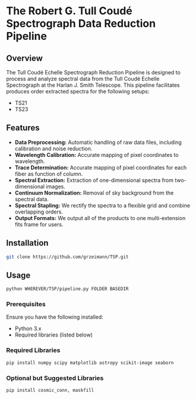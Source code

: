 # The Robert G. Tull Coudé Spectrograph Data Reduction Pipeline

## Overview
The Tull Coudé Echelle Spectrograph Reduction Pipeline is designed to process and analyze spectral data from the Tull Coudé Echelle Spectrograph at the Harlan J. Smith Telescope. This pipeline facilitates produces order extracted spectra for the following setups:

- TS21
- TS23

## Features
- **Data Preprocessing:** Automatic handling of raw data files, including calibration and noise reduction.
- **Wavelength Calibration:** Accurate mapping of pixel coordinates to wavelength.
- **Trace Determination:** Accurate mapping of pixel coordinates for each fiber as function of column.
- **Spectral Extraction:** Extraction of one-dimensional spectra from two-dimensional images.
- **Continuum Normalization:** Removal of sky background from the spectral data.
- **Spectral Stapling:** We rectify the spectra to a flexible grid and combine overlapping orders.
- **Output Formats:** We output all of the products to one multi-extension fits frame for users.

## Installation
```bash
git clone https://github.com/grzeimann/TSP.git
```
## Usage
```bash
python WHEREVER/TSP/pipeline.py FOLDER BASEDIR
```

### Prerequisites
Ensure you have the following installed:
- Python 3.x
- Required libraries (listed below)

### Required Libraries
```bash
pip install numpy scipy matplotlib astropy scikit-image seaborn
```

### Optional but Suggested Libraries
```bash
pip install cosmic_conn, maskfill
```
